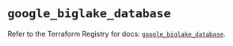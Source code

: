 # `google_biglake_database`

Refer to the Terraform Registry for docs: [`google_biglake_database`](https://registry.terraform.io/providers/hashicorp/google/6.46.0/docs/resources/biglake_database).
